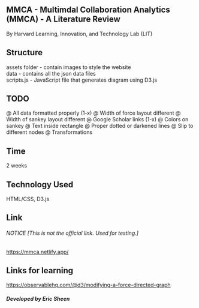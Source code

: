 ## MMCA - Multimdal Collaboration Analytics (MMCA) - A Literature Review

By Harvard Learning, Innovation, and Technology Lab (LIT)

## Structure

assets folder - contain images to style the website </br>
data - contains all the json data files </br>
scripts.js - JavaScript file that generates diagram using D3.js </br>

## TODO 

@ All data formatted properly (1-x)
@ Width of force layout different
@ Width of sankey layout different
@ Google Scholar links (1-x)
@ Colors on sankey
@ Text inside rectangle
@ Proper dotted or darkened lines
@ Slip to different nodes
@ Transformations

## Time

2 weeks

## Technology Used

HTML/CSS, D3.js

## Link

###### NOTICE [This is not the official link. Used for testing.]
https://mmca.netlify.app/

## Links for learning

https://observablehq.com/@d3/modifying-a-force-directed-graph

##### Developed by Eric Sheen